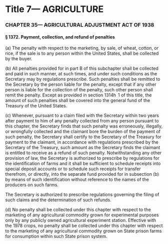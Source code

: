 
# Title 7— AGRICULTURE
### CHAPTER 35— AGRICULTURAL ADJUSTMENT ACT OF 1938
#### § 1372. Payment, collection, and refund of penalties

(a) The penalty with respect to the marketing, by sale, of wheat, cotton, or rice, if the sale is to any person within the United States, shall be collected by the buyer.

(b) All penalties provided for in part B of this subchapter shall be collected and paid in such manner, at such times, and under such conditions as the Secretary may by regulations prescribe. Such penalties shall be remitted to the Secretary by the person liable for the penalty, except that if any other person is liable for the collection of the penalty, such other person shall remit the penalty. Except as provided in section 1314h  1 of this title, the amount of such penalties shall be covered into the general fund of the Treasury of the United States.

(c) Whenever, pursuant to a claim filed with the Secretary within two years after payment to him of any penalty collected from any person pursuant to this chapter, the Secretary finds that such penalty was erroneously, illegally, or wrongfully collected and the claimant bore the burden of the payment of such penalty, the Secretary shall certify to the Secretary of the Treasury for payment to the claimant, in accordance with regulations prescribed by the Secretary of the Treasury, such amount as the Secretary finds the claimant is entitled to receive as a refund of such penalty. Notwithstanding any other provision of law, the Secretary is authorized to prescribe by regulations for the identification of farms and it shall be sufficient to schedule receipts into special deposit accounts or to schedule such receipts for transfer therefrom, or directly, into the separate fund provided for in subsection (b) by means of such identification without reference to the names of the producers on such farms.

The Secretary is authorized to prescribe regulations governing the filing of such claims and the determination of such refunds.

(d) No penalty shall be collected under this chapter with respect to the marketing of any agricultural commodity grown for experimental purposes only by any publicly owned agricultural experiment station. Effective with the 1978 crops, no penalty shall be collected under this chapter with respect to the marketing of any agricultural commodity grown on State prison farms for consumption within such State prison system.
